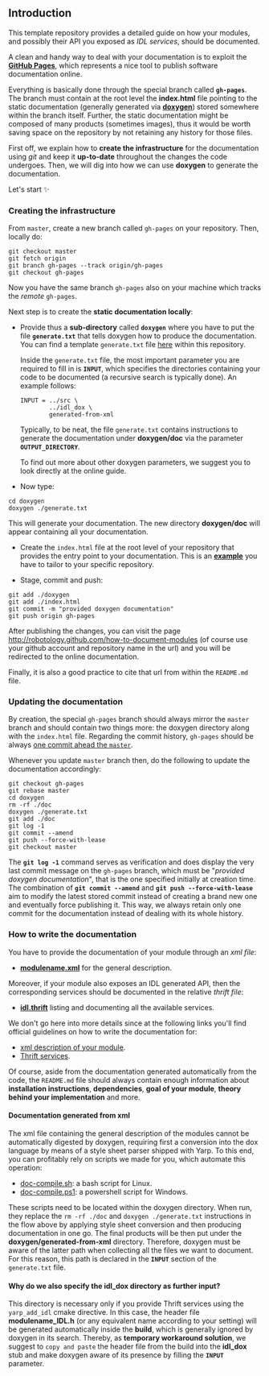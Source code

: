 ## Introduction

This template repository provides a detailed guide on how your modules, and possibly their API you exposed as _IDL services_, should be documented.

A clean and handy way to deal with your documentation is to exploit the [**GitHub Pages**](https://pages.github.com/), which represents a nice tool to publish software documentation online.

Everything is basically done through the special branch called **`gh-pages`**. The branch must contain at the root level the **index.html** file pointing to the static documentation (generally generated via [**doxygen**](www.doxygen.org)) stored somewhere within the branch itself. Further, the static documentation might be composed of many products (sometimes images), thus it would be worth saving space on the repository by not retaining any history for those files.

First off, we explain how to **create the infrastructure** for the documentation using _git_ and keep it **up-to-date** throughout the changes the code undergoes. Then, we will dig into how we can use **doxygen** to generate the documentation.

Let's start :sparkles:

### Creating the infrastructure
From `master`, create a new branch called `gh-pages` on your repository. Then, locally do:

```
git checkout master
git fetch origin
git branch gh-pages --track origin/gh-pages
git checkout gh-pages
```
Now you have the same branch `gh-pages` also on your machine which tracks the _remote_ `gh-pages`.

Next step is to create the **static documentation locally**:
- Provide thus a **sub-directory** called **`doxygen`** where you have to put the file **`generate.txt`** that tells doxygen how to produce the documentation.
You can find a template `generate.txt` file [here](https://github.com/robotology/how-to-document-modules/blob/gh-pages/doxygen/generate.txt) within this repository.

    Inside the `generate.txt` file, the most important parameter you are required to fill in is **`INPUT`**, which specifies the directories containing your code to be documented (a recursive search is typically done). An example follows:
    ```
    INPUT = ../src \
            ../idl_dox \
            generated-from-xml
    ```
    Typically, to be neat, the file `generate.txt` contains instructions to generate the documentation under **doxygen/doc** via the parameter **`OUTPUT_DIRECTORY`**.

    To find out more about other doxygen parameters, we suggest you to look directly at the online guide.

- Now type:
```
cd doxygen
doxygen ./generate.txt
 ```
 This will generate your documentation. The new directory **doxygen/doc** will appear containing all your documentation.

- Create the `index.html` file at the root level of your repository that provides the entry point to your documentation. This is an [**example**](https://github.com/robotology/how-to-document-modules/blob/gh-pages/index.html) you have to tailor to your specific repository.

- Stage, commit and push:
```
git add ./doxygen
git add ./index.html
git commit -m "provided doxygen documentation"
git push origin gh-pages
```

After publishing the changes, you can visit the page http://robotology.github.com/how-to-document-modules (of course use your github account and repository name in the url) and you will be redirected to the online documentation.

Finally, it is also a good practice to cite that url from within the `README.md` file.


### Updating the documentation
By creation, the special `gh-pages` branch should always mirror the `master` branch and should contain two things more: the doxygen directory along with the `index.html` file. Regarding the commit history, `gh-pages` should be always [one commit ahead the `master`](https://github.com/robotology/how-to-document-modules/network).

Whenever you update `master` branch then, do the following to update the documentation accordingly:

```
git checkout gh-pages
git rebase master
cd doxygen
rm -rf ./doc
doxygen ./generate.txt
git add ./doc
git log -1
git commit --amend
git push --force-with-lease
git checkout master
```
The **`git log -1`** command serves as verification and does display the very last commit message on the `gh-pages` branch, which must be "*provided doxygen documentation*", that is the one specified initially at creation time. The combination of **`git commit --amend`** and **`git push --force-with-lease`** aim to modify the latest stored commit instead of creating a brand new one and eventually force publishing it. This way, we always retain only one commit for the documentation instead of dealing with its whole history.

### How to write the documentation

You have to provide the documentation of your module through an _xml file_:

- [**modulename.xml**](https://github.com/robotology/how-to-document-modules/blob/master/how-to-document-modules.xml) for the general description.

Moreover, if your module also exposes an IDL generated API, then the corresponding services should be documented in the relative _thrift file_:

- [**idl.thrift**](https://github.com/robotology/how-to-document-modules/blob/master/src/idl.thrift) listing and documenting all the available services.

We don't go here into more details since at the following links you'll find official guidelines on how to write the documentation for:
- [xml description of your module](http://www.yarp.it/yarpmanager.html#module).
- [Thrift services](http://www.yarp.it/thrift_tutorial_simple.html).

Of course, aside from the documentation generated automatically from the code, the `README.md` file should always contain enough information about **installation instructions**, **dependencies**, **goal of your module**, **theory behind your implementation** and more.

#### Documentation generated from xml
The xml file containing the general description of the modules cannot be automatically digested by doxygen, requiring first a conversion into the dox language by means of a style sheet parser shipped with Yarp. To this end, you can profitably rely on scripts we made for you, which automate this operation:
- [doc-compile.sh](https://github.com/robotology/how-to-document-modules/blob/gh-pages/doxygen/doc-compile.sh): a bash script for Linux.
- [doc-compile.ps1](https://github.com/robotology/how-to-document-modules/blob/gh-pages/doxygen/doc-compile.ps1): a powershell script for Windows.

These scripts need to be located within the doxygen directory. When run, they replace the `rm -rf ./doc` and `doxygen ./generate.txt` instructions in the flow above by applying style sheet conversion and then producing documentation in one go. The final products will be then put under the **doxygen/generated-from-xml** directory. Therefore, doxygen must be aware of the latter path when collecting all the files we want to document. For this reason, this path is declared in the **`INPUT`** section of the `generate.txt` file.

#### Why do we also specify the **idl_dox** directory as further input?
This directory is necessary only if you provide Thrift services using the `yarp_add_idl` cmake directive. In this case, the header file **modulename_IDL.h** (or any equivalent name according to your setting) will be generated automatically inside the **build**, which is generally ignored by doxygen in its search. Thereby, as **temporary workaround solution**, we suggest to `copy and paste` the header file from the build into the **idl_dox** stub and make doxygen aware of its presence by filling the **`INPUT`** parameter.
